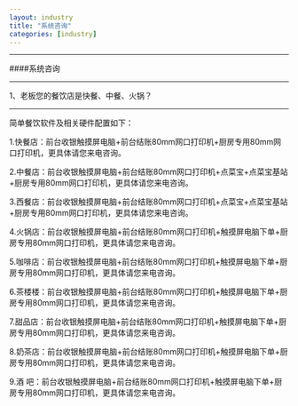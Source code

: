 ```yaml
---
layout: industry
title: "系统咨询"
categories: [industry]
---
```

<hr/>
####系统咨询
<hr/>
1、老板您的餐饮店是快餐、中餐、火锅？
<hr/>
简单餐饮软件及相关硬件配置如下：<p>
1.快餐店：前台收银触摸屏电脑+前台结账80mm网口打印机+厨房专用80mm网口打印机，更具体请您来电咨询。<p>
2.中餐店：前台收银触摸屏电脑+前台结账80mm网口打印机+点菜宝+点菜宝基站+厨房专用80mm网口打印机，更具体请您来电咨询。<p>
3.西餐店：前台收银触摸屏电脑+前台结账80mm网口打印机+点菜宝+点菜宝基站+厨房专用80mm网口打印机，更具体请您来电咨询。<p>
4.火锅店：前台收银触摸屏电脑+前台结账80mm网口打印机+触摸屏电脑下单+厨房专用80mm网口打印机，更具体请您来电咨询。<p>
5.咖啡店：前台收银触摸屏电脑+前台结账80mm网口打印机+触摸屏电脑下单+厨房专用80mm网口打印机，更具体请您来电咨询。<p>
6.茶楼楼：前台收银触摸屏电脑+前台结账80mm网口打印机+触摸屏电脑下单+厨房专用80mm网口打印机，更具体请您来电咨询。<p>
7.甜品店：前台收银触摸屏电脑+前台结账80mm网口打印机+触摸屏电脑下单+厨房专用80mm网口打印机，更具体请您来电咨询。<p>
8.奶茶店：前台收银触摸屏电脑+前台结账80mm网口打印机+触摸屏电脑下单+厨房专用80mm网口打印机，更具体请您来电咨询。<p>
9.酒  吧：前台收银触摸屏电脑+前台结账80mm网口打印机+触摸屏电脑下单+厨房专用80mm网口打印机，更具体请您来电咨询。<p>